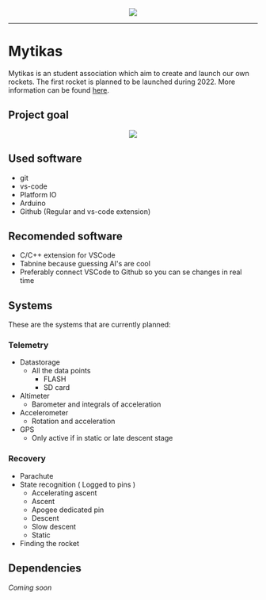 <div align="center">
  <img src="https://mytikas.se/images/LTU2.png"><br>
</div>

-----------------

# Mytikas

Mytikas is an student association which aim to create and launch our own rockets. The first rocket is planned to be launched during 2022. More information can be found [here](https://mytikas.se/).

## Project goal

<div align="center">
  <img src="https://images-na.ssl-images-amazon.com/images/I/51mxqGDe1dL._SX386_BO1,204,203,200_.jpg"><br>
</div>


## Used software

- git
- vs-code
- Platform IO
- Arduino
- Github (Regular and vs-code extension)


## Recomended software

- C/C++ extension for VSCode
- Tabnine because guessing AI's are cool
- Preferably connect VSCode to Github so you can se changes in real time


## Systems

These are the systems that are currently planned:


### Telemetry
- Datastorage
    - All the data points
        - FLASH
        - SD card
- Altimeter
    - Barometer and integrals of acceleration
- Accelerometer
    - Rotation and acceleration
- GPS
    - Only active if in static or late descent stage


### Recovery

- Parachute
- State recognition ( Logged to pins )
    - Accelerating ascent
    - Ascent
    - Apogee dedicated pin
    - Descent
    - Slow descent
    - Static
- Finding the rocket


## Dependencies

*Coming soon*

